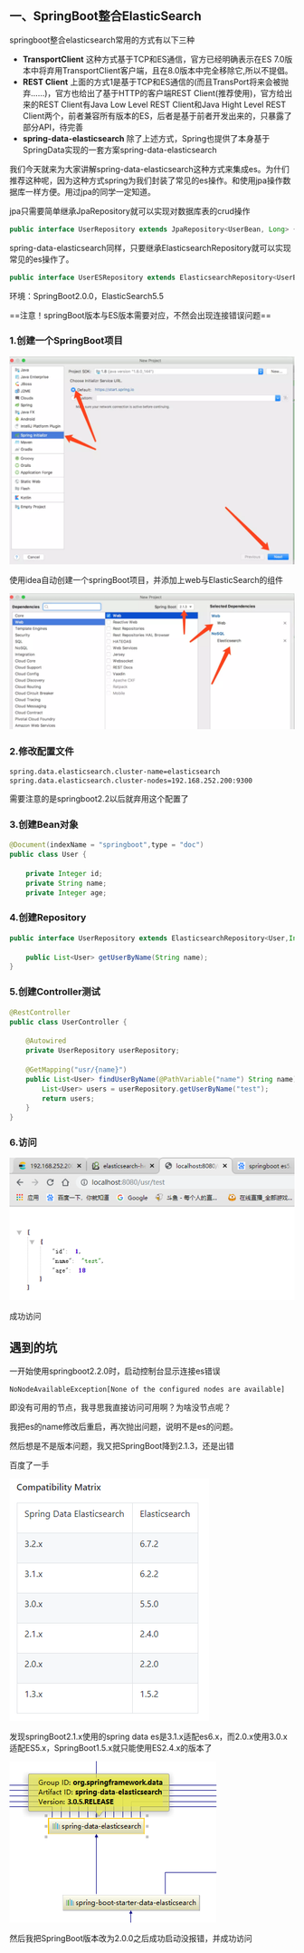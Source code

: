 ## 一、SpringBoot整合ElasticSearch

springboot整合elasticsearch常用的方式有以下三种

- **TransportClient**
   这种方式基于TCP和ES通信，官方已经明确表示在ES 7.0版本中将弃用TransportClient客户端，且在8.0版本中完全移除它,所以不提倡。
- **REST Client**
   上面的方式1是基于TCP和ES通信的(而且TransPort将来会被抛弃……)，官方也给出了基于HTTP的客户端REST Client(推荐使用)，官方给出来的REST Client有Java Low Level REST Client和Java Hight Level REST Client两个，前者兼容所有版本的ES，后者是基于前者开发出来的，只暴露了部分API，待完善
- **spring-data-elasticsearch**
   除了上述方式，Spring也提供了本身基于SpringData实现的一套方案spring-data-elasticsearch

我们今天就来为大家讲解spring-data-elasticsearch这种方式来集成es。为什们推荐这种呢，因为这种方式spring为我们封装了常见的es操作。和使用jpa操作数据库一样方便。用过jpa的同学一定知道。

jpa只需要简单继承JpaRepository就可以实现对数据库表的crud操作

```java
public interface UserRepository extends JpaRepository<UserBean, Long> {}
```

spring-data-elasticsearch同样，只要继承ElasticsearchRepository就可以实现常见的es操作了。

```java
public interface UserESRepository extends ElasticsearchRepository<UserBean, Long> {}
```



环境：SpringBoot2.0.0，ElasticSearch5.5

==注意！springBoot版本与ES版本需要对应，不然会出现连接错误问题==

### 1.创建一个SpringBoot项目

![img](../image/6273713-ba29862f5521a355.webp) 

使用idea自动创建一个springBoot项目，并添加上web与ElasticSearch的组件

![img](../image/6273713-d6a2e60a2febf07e.webp) 

### 2.修改配置文件

```properties
spring.data.elasticsearch.cluster-name=elasticsearch
spring.data.elasticsearch.cluster-nodes=192.168.252.200:9300
```

需要注意的是springboot2.2以后就弃用这个配置了

### 3.创建Bean对象

```java
@Document(indexName = "springboot",type = "doc")
public class User {

    private Integer id;
    private String name;
    private Integer age;
```

### 4.创建Repository

```java
public interface UserRepository extends ElasticsearchRepository<User,Integer> {

    public List<User> getUserByName(String name);
}
```

### 5.创建Controller测试

```java
@RestController
public class UserController {

    @Autowired
    private UserRepository userRepository;

    @GetMapping("usr/{name}")
    public List<User> findUserByName(@PathVariable("name") String name){
        List<User> users = userRepository.getUserByName("test");
        return users;
    }
}
```

### 6.访问

![1572766072503](../image/1572766072503.png)

成功访问

## 遇到的坑

一开始使用springboot2.2.0时，启动控制台显示连接es错误

```
NoNodeAvailableException[None of the configured nodes are available]
```

即没有可用的节点，我寻思我直接访问可用啊？为啥没节点呢？

我把es的name修改后重启，再次抛出问题，说明不是es的问题。

然后想是不是版本问题，我又把SpringBoot降到2.1.3，还是出错

百度了一手

![1572766598000](../image/1572766598000.png)

发现springBoot2.1.x使用的spring data es是3.1.x适配es6.x，而2.0.x使用3.0.x适配ES5.x，SpringBoot1.5.x就只能使用ES2.4.x的版本了

![1572766733295](../image/1572766733295.png)

然后我把SpringBoot版本改为2.0.0之后成功启动没报错，并成功访问

